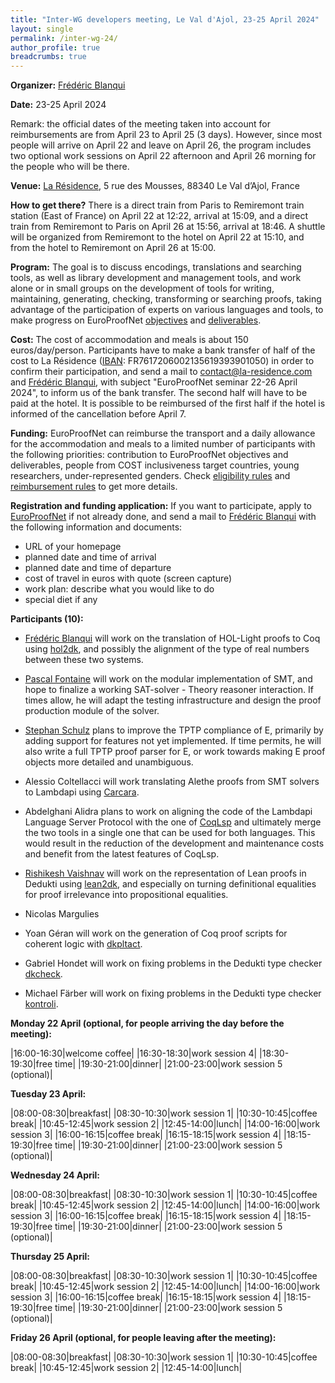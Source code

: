 ```yaml
---
title: "Inter-WG developers meeting, Le Val d'Ajol, 23-25 April 2024"
layout: single
permalink: /inter-wg-24/
author_profile: true
breadcrumbs: true
---
```


<!--img src="/_pages/WG1/Val_d_Ajol24/IMG_20240124_144635.jpg"/-->

**Organizer:** [Frédéric Blanqui](https://blanqui.gitlabpages.inria.fr/)

**Date:** 23-25 April 2024

Remark: the official dates of the meeting taken into account for reimbursements are from April 23 to April 25 (3 days). However, since most people will arrive on April 22 and leave on April 26, the program includes two optional work sessions on April 22 afternoon and April 26 morning for the people who will be there.

**Venue:** [La Résidence](https://la-residence.com/), 5 rue des Mousses, 88340 Le Val d’Ajol, France

**How to get there?** There is a direct train from Paris to Remiremont train station (East of France) on April 22 at 12:22, arrival at 15:09, and a direct train from Remiremont to Paris on April 26 at 15:56, arrival at 18:46. A shuttle will be organized from Remiremont to the hotel on April 22 at 15:10, and from the hotel to Remiremont on April 26 at 15:00.

**Program:** The goal is to discuss encodings, translations and searching tools, as well as library development and management tools, and work alone or in small groups on the development of tools for writing, maintaining, generating, checking, transforming or searching proofs, taking advantage of the participation of experts on various languages and tools, to make progress on EuroProofNet [objectives](../objectives) and [deliverables](../deliverables).

**Cost:** The cost of accommodation and meals is about 150 euros/day/person. Participants have to make a bank transfer of half of the cost to La Résidence ([IBAN](https://europroofnet.github.io/_pages/WG1/Jul2023/IBAN-R%C3%A9sidence.png): FR7617206002135619393901050) in order to confirm their participation, and send a mail to contact@la-residence.com and [Frédéric Blanqui](https://blanqui.gitlabpages.inria.fr/), with subject "EuroProofNet seminar 22-26 April 2024", to inform us of the bank transfer. The second half will have to be paid at the hotel. It is possible to be reimbursed of the first half if the hotel is informed of the cancellation before April 7.

**Funding:** EuroProofNet can reimburse the transport and a daily allowance for the accommodation and meals to a limited number of participants with the following priorities: contribution to EuroProofNet objectives and deliverables, people from COST inclusiveness target countries, young researchers, under-represented genders. Check [eligibility rules](https://europroofnet.github.io/eligibility/) and [reimbursement rules](https://europroofnet.github.io/reimbursement-rules/) to get more details.

**Registration and funding application:** If you want to participate, apply to [EuroProofNet](https://e-services.cost.eu/action/CA20111/working-groups/apply) if not already done, and send a mail to [Frédéric Blanqui](https://blanqui.gitlabpages.inria.fr/) with the following information and documents:

  * URL of your homepage
  * planned date and time of arrival
  * planned date and time of departure
  * cost of travel in euros with quote (screen capture)
  * work plan: describe what you would like to do
  * special diet if any

**Participants (10):**

- [Frédéric Blanqui](https://blanqui.gitlabpages.inria.fr/) will work on the translation of HOL-Light proofs to Coq using [hol2dk](https://github.com/Deducteam/hol2dk), and possibly the alignment of the type of real numbers between these two systems.

- [Pascal Fontaine](https://people.montefiore.uliege.be/pfontain/) will work on the modular implementation of SMT, and hope to finalize a working SAT-solver - Theory reasoner interaction.  If times allow, he will adapt the testing infrastructure and design the proof production module of the solver.

- [Stephan Schulz](http://wwwlehre.dhbw-stuttgart.de/~sschulz/DHBW_Stephan_Schulz/Stephan_Schulz.html) plans to improve the TPTP compliance of E, primarily by
adding support for features not yet implemented. If time permits, he will
also  write a full TPTP proof parser for E, or work towards making E proof
objects more detailed and unambiguous.

- Alessio Coltellacci will work translating Alethe proofs from SMT solvers to Lambdapi using [Carcara](https://github.com/ufmg-smite/carcara).

- Abdelghani Alidra plans to work on aligning the code of the Lambdapi Language Server Protocol with the one of [CoqLsp](https://github.com/ejgallego/coq-lsp) and ultimately merge the two tools in a single one that can be used for both languages. This would result in the reduction of the development and maintenance costs and benefit from the latest features of CoqLsp.

- [Rishikesh Vaishnav](https://lmf.cnrs.fr/Perso/RishVaishnav) will work on the representation of Lean proofs in Dedukti using [lean2dk](https://github.com/Deducteam/lean2dk), and especially on turning definitional equalities for proof irrelevance into propositional equalities.

- Nicolas Margulies

- Yoan Géran will work on the generation of Coq proof scripts for coherent logic with [dkpltact](https://gitlab.crans.org/geran/dkpltact).

- Gabriel Hondet will work on fixing problems in the Dedukti type checker [dkcheck](https://github.com/Deducteam/dedukti).

- Michael Färber will work on fixing problems in the Dedukti type checker [kontroli](https://github.com/01mf02/kontroli-rs).

**Monday 22 April (optional, for people arriving the day before the meeting):**

|16:00-16:30|welcome coffee|
|16:30-18:30|work session 4|
|18:30-19:30|free time|
|19:30-21:00|dinner|
|21:00-23:00|work session 5 (optional)|

**Tuesday 23 April:**

|08:00-08:30|breakfast|
|08:30-10:30|work session 1|
|10:30-10:45|coffee break|
|10:45-12:45|work session 2|
|12:45-14:00|lunch|
|14:00-16:00|work session 3|
|16:00-16:15|coffee break|
|16:15-18:15|work session 4|
|18:15-19:30|free time|
|19:30-21:00|dinner|
|21:00-23:00|work session 5 (optional)|

**Wednesday 24 April:**

|08:00-08:30|breakfast|
|08:30-10:30|work session 1|
|10:30-10:45|coffee break|
|10:45-12:45|work session 2|
|12:45-14:00|lunch|
|14:00-16:00|work session 3|
|16:00-16:15|coffee break|
|16:15-18:15|work session 4|
|18:15-19:30|free time|
|19:30-21:00|dinner|
|21:00-23:00|work session 5 (optional)|

**Thursday 25 April:**

|08:00-08:30|breakfast|
|08:30-10:30|work session 1|
|10:30-10:45|coffee break|
|10:45-12:45|work session 2|
|12:45-14:00|lunch|
|14:00-16:00|work session 3|
|16:00-16:15|coffee break|
|16:15-18:15|work session 4|
|18:15-19:30|free time|
|19:30-21:00|dinner|
|21:00-23:00|work session 5 (optional)|

**Friday 26 April (optional, for people leaving after the meeting):**

|08:00-08:30|breakfast|
|08:30-10:30|work session 1|
|10:30-10:45|coffee break|
|10:45-12:45|work session 2|
|12:45-14:00|lunch|

<!--img src="/_pages/WG1/Val_d_Ajol24/IMG_20240123_172836.jpg"/-->
<!--img src="/_pages/WG1/Val_d_Ajol24/IMG_20240123_135333.jpg"/-->
